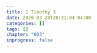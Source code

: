 ```yaml
---
title: 1 Timothy 3
date: 2020-03-28T20:31:04-04:00
categories: []
tags: []
chapter: "003"
inprogress: false
---
```


